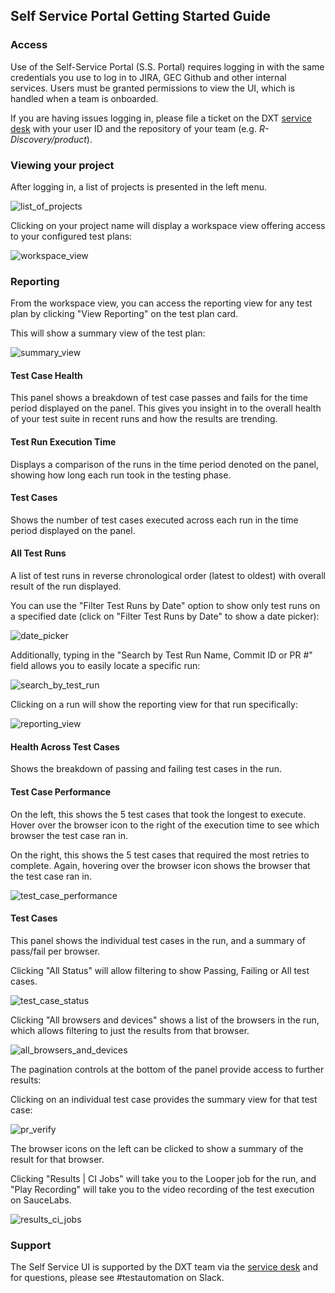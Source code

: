 ## Self Service Portal Getting Started Guide

### Access

Use of the Self-Service Portal (S.S. Portal) requires logging in with the same credentials you use to log in to JIRA, GEC Github and other internal services. Users must be granted permissions to view the UI, which is handled when a team is onboarded.

If you are having issues logging in, please file a ticket on the DXT [service desk](https://jira.walmart.com/servicedesk/customer/portal/1422/create/3640) with your user ID and the repository of your team (e.g. *R-Discovery/product*).

### Viewing your project

After logging in, a list of projects is presented in the left menu.

![list_of_projects]

Clicking on your project name will display a workspace view offering access to your configured test plans:

![workspace_view]

### Reporting

From the workspace view, you can access the reporting view for any test plan by clicking "View Reporting" on the test plan card.

This will show a summary view of the test plan:

![summary_view]

#### Test Case Health

This panel shows a breakdown of test case passes and fails for the time period displayed on the panel. This gives you insight in to the overall health of your test suite in recent runs and how the results are trending.

#### Test Run Execution Time

Displays a comparison of the runs in the time period denoted on the panel, showing how long each run took in the testing phase.

#### Test Cases

Shows the number of test cases executed across each run in the time period displayed on the panel.

#### All Test Runs

A list of test runs in reverse chronological order (latest to oldest) with overall result of the run displayed.

You can use the "Filter Test Runs by Date" option to show only test runs on a specified date (click on "Filter Test Runs by Date" to show a date picker):

![date_picker]

Additionally, typing in the "Search by Test Run Name, Commit ID or PR #" field allows you to easily locate a specific run:

![search_by_test_run]

Clicking on a run will show the reporting view for that run specifically:

![reporting_view]

#### Health Across Test Cases

Shows the breakdown of passing and failing test cases in the run.

#### Test Case Performance

On the left, this shows the 5 test cases that took the longest to execute. Hover over the browser icon to the right of the execution time to see which browser the test case ran in.

On the right, this shows the 5 test cases that required the most retries to complete. Again, hovering over the browser icon shows the browser that the test case ran in.

![test_case_performance]

#### Test Cases

This panel shows the individual test cases in the run, and a summary of pass/fail per browser.

Clicking "All Status" will allow filtering to show Passing, Failing or All test cases.

![test_case_status]

Clicking "All browsers and devices" shows a list of the browsers in the run, which allows filtering to just the results from that browser.

![all_browsers_and_devices]

The pagination controls at the bottom of the panel provide access to further results:

Clicking on an individual test case provides the summary view for that test case:

![pr_verify]

The browser icons on the left can be clicked to show a summary of the result for that browser.

Clicking "Results | CI Jobs" will take you to the Looper job for the run, and "Play Recording" will take you to the video recording of the test execution on SauceLabs.

![results_ci_jobs]

[list_of_projects]: ./images/self-service/list_of_projects.png?raw=true "List of Projects"
[workspace_view]: ./images/self-service/workspace_view.png?raw=true "Workspace View"
[summary_view]: ./images/self-service/summary_view.png?raw=true "Summary View"
[date_picker]: ./images/self-service/date_picker.png?raw=true "Date Picker"
[search_by_test_run]: ./images/self-service/search_by_test_run_name.png?raw=true "Search by Test Run"
[reporting_view]: ./images/self-service/reporting_view.png?raw=true "Reporting View"
[test_case_performance]: ./images/self-service/test_case_performance.png?raw=true "Test Case Performance"
[test_case_status]: ./images/self-service/test_case_status.png?raw=true "Test Case Status"
[all_browsers_and_devices]: ./images/self-service/all_browsers_and_devices.png?raw=true "All Browsers and Devices"
[pagination]: ./images/self-service/pagination.png?raw=true "Pagination"
[pr_verify]: ./images/self-service/pr_verify.png?raw=true "PR Verify"
[results_ci_jobs]: ./images/self-service/results_ci_jobs.png?raw=true "Results CI Jobs"

### Support

The Self Service UI is supported by the DXT team via the [service desk](https://jira.walmart.com/servicedesk/customer/portal/1422) and for questions, please see #testautomation on Slack.
